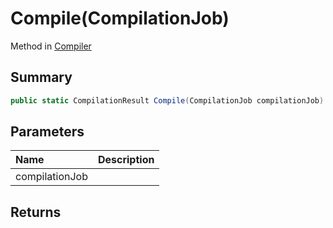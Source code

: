 # Compile(CompilationJob)

Method in [Compiler](/api/csharp/yarn.compiler.compiler.md)

## Summary



```csharp
public static CompilationResult Compile(CompilationJob compilationJob)
```

## Parameters

|Name|Description|
|:---|:---|
|compilationJob||

## Returns



